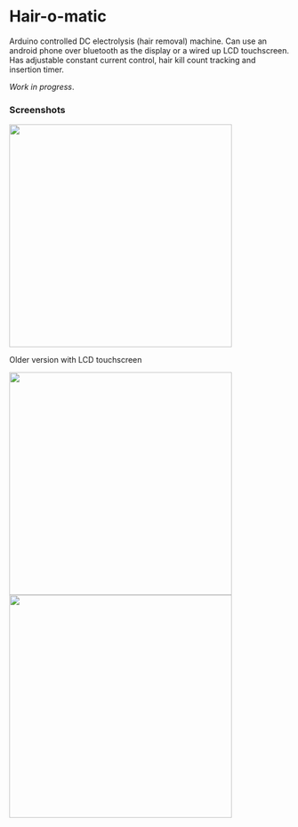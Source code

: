 # Hair-o-matic
Arduino controlled DC electrolysis (hair removal) machine. Can use an android phone over bluetooth as the display or a wired up LCD touchscreen. Has adjustable constant current control, hair kill count tracking and insertion timer.

*Work in progress*.

### Screenshots


<img src="http://i.imgur.com/ClvWESQ.jpg" width="400">


Older version with LCD touchscreen 

<img src="http://i.imgur.com/yEN93nK.jpg" width="400">
<img src="http://i.imgur.com/8dQJO9E.jpg" width="400">


